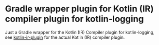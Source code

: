 # Gradle wrapper plugin for Kotlin (IR) compiler plugin for kotlin-logging

Just a Gradle wrapper for the Kotlin (IR) Compiler plugin for kotlin-logging,
see [kotlin-ir-plugin](../kotlin-ir-plugin) for the actual Kotlin (IR) compiler plugin.
